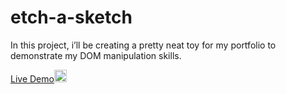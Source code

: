# etch-a-sketch
In this project, i’ll be creating a pretty neat toy for my portfolio to demonstrate my DOM manipulation skills.

<a href="https://apostolos-eleftheriou.github.io/etch-a-sketch/" rel="nofollow">Live Demo</a><img class="emoji" alt="point_left" src="https://github.githubassets.com/images/icons/emoji/unicode/1f448.png" width="20" height="20">
